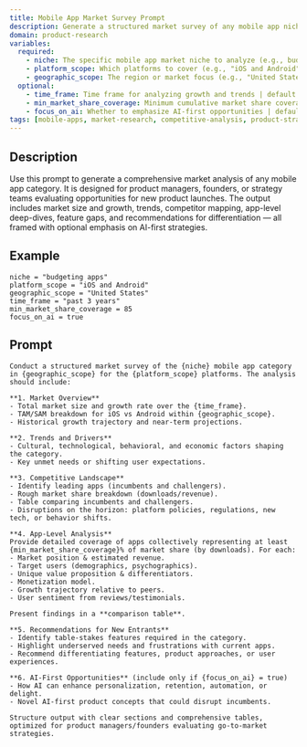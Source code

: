 ```yaml
---
title: Mobile App Market Survey Prompt
description: Generate a structured market survey of any mobile app niche, covering market size, trends, competitive landscape, leading apps, and AI-first opportunities.
domain: product-research
variables:
  required:
    - niche: The specific mobile app market niche to analyze (e.g., budgeting, language learning, sleep tracking)
    - platform_scope: Which platforms to cover (e.g., "iOS and Android", "Android only")
    - geographic_scope: The region or market focus (e.g., "United States", "Europe", "Global")
  optional:
    - time_frame: Time frame for analyzing growth and trends | default: "past 3 years"
    - min_market_share_coverage: Minimum cumulative market share coverage to include in app-level analysis | default: 80
    - focus_on_ai: Whether to emphasize AI-first opportunities | default: true
tags: [mobile-apps, market-research, competitive-analysis, product-strategy, AI-strategy]
---
```


## Description
Use this prompt to generate a comprehensive market analysis of any mobile app category. It is designed for product managers, founders, or strategy teams evaluating opportunities for new product launches. The output includes market size and growth, trends, competitor mapping, app-level deep-dives, feature gaps, and recommendations for differentiation — all framed with optional emphasis on AI-first strategies.

## Example
```
niche = "budgeting apps"
platform_scope = "iOS and Android"
geographic_scope = "United States"
time_frame = "past 3 years"
min_market_share_coverage = 85
focus_on_ai = true
```

## Prompt
```text
Conduct a structured market survey of the {niche} mobile app category in {geographic_scope} for the {platform_scope} platforms. The analysis should include:

**1. Market Overview**
- Total market size and growth rate over the {time_frame}.
- TAM/SAM breakdown for iOS vs Android within {geographic_scope}.
- Historical growth trajectory and near-term projections.

**2. Trends and Drivers**
- Cultural, technological, behavioral, and economic factors shaping the category.
- Key unmet needs or shifting user expectations.

**3. Competitive Landscape**
- Identify leading apps (incumbents and challengers).
- Rough market share breakdown (downloads/revenue).
- Table comparing incumbents and challengers.
- Disruptions on the horizon: platform policies, regulations, new tech, or behavior shifts.

**4. App-Level Analysis**
Provide detailed coverage of apps collectively representing at least {min_market_share_coverage}% of market share (by downloads). For each:
- Market position & estimated revenue.
- Target users (demographics, psychographics).
- Unique value proposition & differentiators.
- Monetization model.
- Growth trajectory relative to peers.
- User sentiment from reviews/testimonials.

Present findings in a **comparison table**.

**5. Recommendations for New Entrants**
- Identify table-stakes features required in the category.
- Highlight underserved needs and frustrations with current apps.
- Recommend differentiating features, product approaches, or user experiences.

**6. AI-First Opportunities** (include only if {focus_on_ai} = true)
- How AI can enhance personalization, retention, automation, or delight.
- Novel AI-first product concepts that could disrupt incumbents.

Structure output with clear sections and comprehensive tables, optimized for product managers/founders evaluating go-to-market strategies.
```
